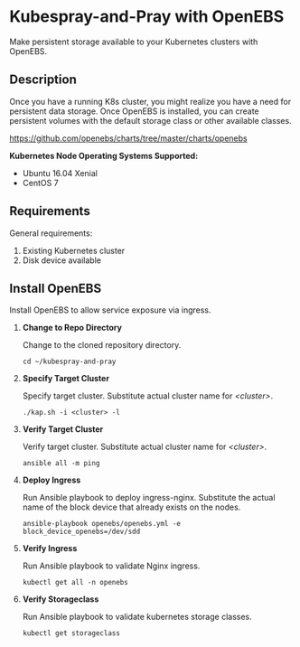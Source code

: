# Kubespray-and-Pray with OpenEBS # 

Make persistent storage available to your Kubernetes clusters with OpenEBS.

## Description ##

Once you have a running K8s cluster, you might realize you have a need for persistent data storage.  Once OpenEBS is installed, you can create persistent volumes with the default storage class or other available classes.

https://github.com/openebs/charts/tree/master/charts/openebs

__Kubernetes Node Operating Systems Supported:__

* Ubuntu 16.04 Xenial
* CentOS 7

## Requirements ##

General requirements:  
1. Existing Kubernetes cluster  
2. Disk device available  

## Install OpenEBS ##

Install OpenEBS to allow service exposure via ingress.

1. __Change to Repo Directory__

    Change to the cloned repository directory.

   `cd ~/kubespray-and-pray`

2. __Specify Target Cluster__

   Specify target cluster. Substitute actual cluster name for _\<cluster\>_.

   `./kap.sh -i <cluster> -l`

3. __Verify Target Cluster__

   Verify target cluster. Substitute actual cluster name for _\<cluster\>_.

   `ansible all -m ping`

4. __Deploy Ingress__

    Run Ansible playbook to deploy ingress-nginx.  Substitute the actual name of the block device that already exists on the nodes.

   `ansible-playbook openebs/openebs.yml -e block_device_openebs=/dev/sdd`

5. __Verify Ingress__

    Run Ansible playbook to validate Nginx ingress.

   `kubectl get all -n openebs`
   
5. __Verify Storageclass__

    Run Ansible playbook to validate kubernetes storage classes.

   `kubectl get storageclass`